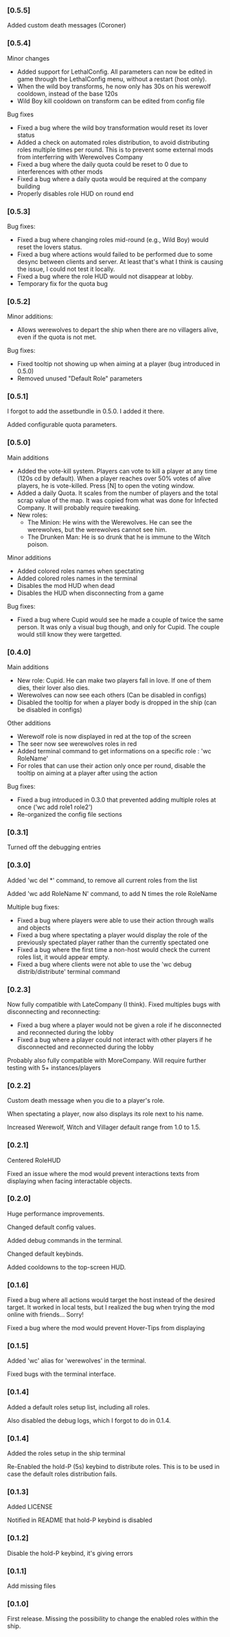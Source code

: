 ### [0.5.5]

Added custom death messages (Coroner)



### [0.5.4]

Minor changes
- Added support for LethalConfig. All parameters can now be edited in game through the LethalConfig menu, without a restart (host only).
- When the wild boy transforms, he now only has 30s on his werewolf cooldown, instead of the base 120s
- Wild Boy kill cooldown on transform can be edited from config file

Bug fixes
- Fixed a bug where the wild boy transformation would reset its lover status
- Added a check on automated roles distribution, to avoid distributing roles multiple times per round. This is to prevent some external mods from interferring with Werewolves Company
- Fixed a bug where the daily quota could be reset to 0 due to interferences with other mods
- Fixed a bug where a daily quota would be required at the company building
- Properly disables role HUD on round end



### [0.5.3]

Bug fixes:
- Fixed a bug where changing roles mid-round (e.g., Wild Boy) would reset the lovers status.
- Fixed a bug where actions would failed to be performed due to some desync between clients and server. At least that's what I think is causing the issue, I could not test it locally.
- Fixed a bug where the role HUD would not disappear at lobby.
- Temporary fix for the quota bug




### [0.5.2]

Minor additions:
- Allows werewolves to depart the ship when there are no villagers alive, even if the quota is not met.

Bug fixes:
- Fixed tooltip not showing up when aiming at a player (bug introduced in 0.5.0)
- Removed unused "Default Role" parameters





### [0.5.1]

I forgot to add the assetbundle in 0.5.0. I added it there.

Added configurable quota parameters.





### [0.5.0]

Main additions
- Added the vote-kill system. Players can vote to kill a player at any time (120s cd by default). When a player reaches over 50% votes of alive players, he is vote-killed. Press [N] to open the voting window.
- Added a daily Quota. It scales from the number of players and the total scrap value of the map. It was copied from what was done for Infected Company. It will probably require tweaking.
- New roles:
  - The Minion: He wins with the Werewolves. He can see the werewolves, but the werewolves cannot see him.
  - The Drunken Man: He is so drunk that he is immune to the Witch poison.

Minor additions
- Added colored roles names when spectating
- Added colored roles names in the terminal
- Disables the mod HUD when dead
- Disables the HUD when disconnecting from a game

Bug fixes:
- Fixed a bug where Cupid would see he made a couple of twice the same person. It was only a visual bug though, and only for Cupid. The couple would still know they were targetted.




### [0.4.0]

Main additions
- New role: Cupid. He can make two players fall in love. If one of them dies, their lover also dies.
- Werewolves can now see each others (Can be disabled in configs)
- Disabled the tooltip for when a player body is dropped in the ship (can be disabled in configs)

Other additions
- Werewolf role is now displayed in red at the top of the screen
- The seer now see werewolves roles in red
- Added terminal command to get informations on a specific role : 'wc RoleName'
- For roles that can use their action only once per round, disable the tooltip on aiming at a player after using the action
 
Bug fixes:
- Fixed a bug introduced in 0.3.0 that prevented adding multiple roles at once ('wc add role1 role2')
- Re-organized the config file sections
 




### [0.3.1]

Turned off the debugging entries





### [0.3.0]

Added 'wc del *' command, to remove all current roles from the list

Added 'wc add RoleName N' command, to add N times the role RoleName

Multiple bug fixes:
- Fixed a bug where players were able to use their action through walls and objects
- Fixed a bug where spectating a player would display the role of the previously spectated player rather than the currently spectated one
- Fixed a bug where the first time a non-host would check the current roles list, it would appear empty.
- Fixed a bug where clients were not able to use the 'wc debug distrib/distribute' terminal command






### [0.2.3]

Now fully compatible with LateCompany (I think). Fixed multiples bugs with disconnecting and reconnecting:
- Fixed a bug where a player would not be given a role if he disconnected and reconnected during the lobby
- Fixed a bug where a player could not interact with other players if he disconnected and reconnected during the lobby

Probably also fully compatible with MoreCompany. Will require further testing with 5+ instances/players





### [0.2.2]

Custom death message when you die to a player's role.

When spectating a player, now also displays its role next to his name.

Increased Werewolf, Witch and Villager default range from 1.0 to 1.5.





### [0.2.1]

Centered RoleHUD

Fixed an issue where the mod would prevent interactions texts from displaying when facing interactable objects.





### [0.2.0]

Huge performance improvements.

Changed default config values.

Added debug commands in the terminal.

Changed default keybinds.

Added cooldowns to the top-screen HUD.





### [0.1.6]

Fixed a bug where all actions would target the host instead of the desired target. It worked in local tests, but I realized the bug when trying the mod online with friends... Sorry!

Fixed a bug where the mod would prevent Hover-Tips from displaying





### [0.1.5]

Added 'wc' alias for 'werewolves' in the terminal.

Fixed bugs with the terminal interface.





### [0.1.4]

Added a default roles setup list, including all roles.

Also disabled the debug logs, which I forgot to do in 0.1.4.





### [0.1.4]

Added the roles setup in the ship terminal

Re-Enabled the hold-P (5s) keybind to distribute roles. This is to be used in case the default roles distribution fails.





### [0.1.3]

Added LICENSE

Notified in README that hold-P keybind is disabled





### [0.1.2]

Disable the hold-P keybind, it's giving errors





### [0.1.1]

Add missing files





### [0.1.0]

First release. Missing the possibility to change the enabled roles within the ship.